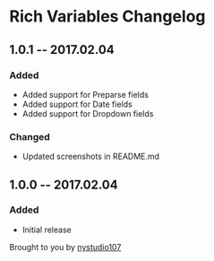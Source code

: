 # Rich Variables Changelog

## 1.0.1 -- 2017.02.04
### Added
* Added support for Preparse fields
* Added support for Date fields
* Added support for Dropdown fields
### Changed
* Updated screenshots in README.md

## 1.0.0 -- 2017.02.04
### Added
* Initial release

Brought to you by [nystudio107](https://nystudio107.com)
